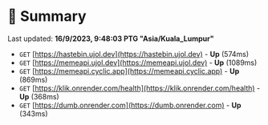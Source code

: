 # 📖 Summary
Last updated: **16/9/2023, 9:48:03 PTG "Asia/Kuala_Lumpur"**

- `GET` [https://hastebin.ujol.dev](https://hastebin.ujol.dev) - **Up** (574ms)
- `GET` [https://memeapi.ujol.dev](https://memeapi.ujol.dev) - **Up** (1089ms)
- `GET` [https://memeapi.cyclic.app](https://memeapi.cyclic.app) - **Up** (869ms)
- `GET` [https://klik.onrender.com/health](https://klik.onrender.com/health) - **Up** (368ms)
- `GET` [https://dumb.onrender.com](https://dumb.onrender.com) - **Up** (343ms)
